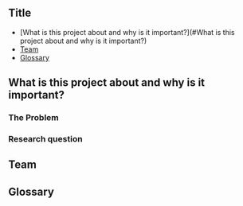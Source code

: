 ## Title

* [What is this project about and why is it important?](#What is this project about and why is it important?)
* [Team](#Team)
* [Glossary](#glossary)



## What is this project about and why is it important?


### The Problem


### Research question


## Team



## Glossary



